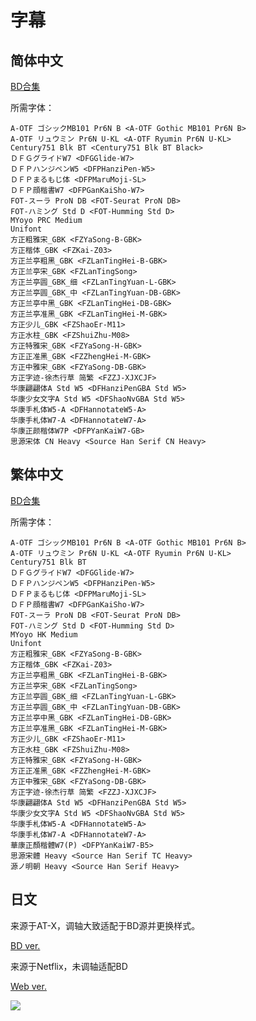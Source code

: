 # 字幕

## 简体中文

[BD合集](https://github.com/Nekomoekissaten-SUB/Nekomoekissaten-MIR-Subs/raw/master/Joshikousei_no_Mudazukai/jyoshimuda_BD_CHS.7z)

所需字体：
```
A-OTF ゴシックMB101 Pr6N B <A-OTF Gothic MB101 Pr6N B>
A-OTF リュウミン Pr6N U-KL <A-OTF Ryumin Pr6N U-KL>
Century751 Blk BT <Century751 Blk BT Black>
ＤＦＧグライドW7 <DFGGlide-W7>
ＤＦＰハンジペンW5 <DFPHanziPen-W5>
ＤＦＰまるもじ体 <DFPMaruMoji-SL>
ＤＦＰ顔楷書W7 <DFPGanKaiSho-W7>
FOT-スーラ ProN DB <FOT-Seurat ProN DB>
FOT-ハミング Std D <FOT-Humming Std D>
MYoyo PRC Medium
Unifont
方正粗雅宋_GBK <FZYaSong-B-GBK>
方正楷体_GBK <FZKai-Z03>
方正兰亭粗黑_GBK <FZLanTingHei-B-GBK>
方正兰亭宋_GBK <FZLanTingSong>
方正兰亭圆_GBK_细 <FZLanTingYuan-L-GBK>
方正兰亭圆_GBK_中 <FZLanTingYuan-DB-GBK>
方正兰亭中黑_GBK <FZLanTingHei-DB-GBK>
方正兰亭准黑_GBK <FZLanTingHei-M-GBK>
方正少儿_GBK <FZShaoEr-M11>
方正水柱_GBK <FZShuiZhu-M08>
方正特雅宋_GBK <FZYaSong-H-GBK>
方正正准黑_GBK <FZZhengHei-M-GBK>
方正中雅宋_GBK <FZYaSong-DB-GBK>
方正字迹-徐杰行草 简繁 <FZZJ-XJXCJF>
华康翩翩体A Std W5 <DFHanziPenGBA Std W5>
华康少女文字A Std W5 <DFShaoNvGBA Std W5>
华康手札体W5-A <DFHannotateW5-A>
华康手札体W7-A <DFHannotateW7-A>
华康正颜楷体W7P <DFPYanKaiW7-GB>
思源宋体 CN Heavy <Source Han Serif CN Heavy>
```

## 繁体中文

[BD合集](https://github.com/Nekomoekissaten-SUB/Nekomoekissaten-MIR-Subs/raw/master/Joshikousei_no_Mudazukai/jyoshimuda_BD_CHT.7z)

所需字体：
```
A-OTF ゴシックMB101 Pr6N B <A-OTF Gothic MB101 Pr6N B>
A-OTF リュウミン Pr6N U-KL <A-OTF Ryumin Pr6N U-KL>
Century751 Blk BT
ＤＦＧグライドW7 <DFGGlide-W7>
ＤＦＰハンジペンW5 <DFPHanziPen-W5>
ＤＦＰまるもじ体 <DFPMaruMoji-SL>
ＤＦＰ顔楷書W7 <DFPGanKaiSho-W7>
FOT-スーラ ProN DB <FOT-Seurat ProN DB>
FOT-ハミング Std D <FOT-Humming Std D>
MYoyo HK Medium
Unifont
方正粗雅宋_GBK <FZYaSong-B-GBK>
方正楷体_GBK <FZKai-Z03>
方正兰亭粗黑_GBK <FZLanTingHei-B-GBK>
方正兰亭宋_GBK <FZLanTingSong>
方正兰亭圆_GBK_细 <FZLanTingYuan-L-GBK>
方正兰亭圆_GBK_中 <FZLanTingYuan-DB-GBK>
方正兰亭中黑_GBK <FZLanTingHei-DB-GBK>
方正兰亭准黑_GBK <FZLanTingHei-M-GBK>
方正少儿_GBK <FZShaoEr-M11>
方正水柱_GBK <FZShuiZhu-M08>
方正特雅宋_GBK <FZYaSong-H-GBK>
方正正准黑_GBK <FZZhengHei-M-GBK>
方正中雅宋_GBK <FZYaSong-DB-GBK>
方正字迹-徐杰行草 简繁 <FZZJ-XJXCJF>
华康翩翩体A Std W5 <DFHanziPenGBA Std W5>
华康少女文字A Std W5 <DFShaoNvGBA Std W5>
华康手札体W5-A <DFHannotateW5-A>
华康手札体W7-A <DFHannotateW7-A>
華康正顏楷體W7(P) <DFPYanKaiW7-B5>
思源宋體 Heavy <Source Han Serif TC Heavy>
源ノ明朝 Heavy <Source Han Serif Heavy>
```

## 日文

来源于AT-X，调轴大致适配于BD源并更换样式。

[BD ver.](https://github.com/Nekomoekissaten-SUB/Nekomoekissaten-MIR-Subs/raw/master/Joshikousei_no_Mudazukai/jyoshimuda_JPN_AT-X.7z)

来源于Netflix，未调轴适配BD

[Web ver.](https://github.com/Nekomoekissaten-SUB/Nekomoekissaten-MIR-Subs/raw/master/Joshikousei_no_Mudazukai/jyoshimuda_JPN_NF.7z)

![](https://nekomoe.pages.dev/images/2019-07/jyoshimuda.jpg)